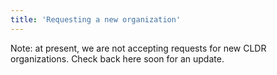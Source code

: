 ```yaml
---
title: 'Requesting a new organization'
---
```


Note: at present, we are not accepting requests for new CLDR organizations. Check back here soon for an update.

